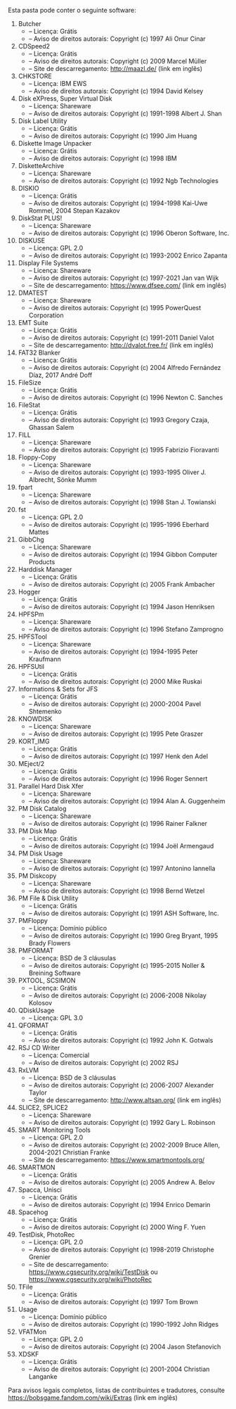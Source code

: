 ﻿Esta pasta pode conter o seguinte software:

1. Butcher
   - – Licença: Grátis
   - – Aviso de direitos autorais: Copyright (c) 1997 Ali Onur Cinar
2. CDSpeed2
   - – Licença: Grátis
   - – Aviso de direitos autorais: Copyright (c) 2009 Marcel Müller
   - – Site de descarregamento: http://maazl.de/ (link em inglês)
3. CHKSTORE
   - – Licença: IBM EWS
   - – Aviso de direitos autorais: Copyright (c) 1994 David Kelsey
4. Disk eXPress, Super Virtual Disk
   - – Licença: Shareware
   - – Aviso de direitos autorais: Copyright (c) 1991-1998 Albert J. Shan
5. Disk Label Utility
   - – Licença: Grátis
   - – Aviso de direitos autorais: Copyright (c) 1990 Jim Huang
6. Diskette Image Unpacker
   - – Licença: Grátis
   - – Aviso de direitos autorais: Copyright (c) 1998 IBM
7. DisketteArchive
   - – Licença: Shareware
   - – Aviso de direitos autorais: Copyright (c) 1992 Ngb Technologies
8. DISKIO
   - – Licença: Grátis
   - – Aviso de direitos autorais: Copyright (c) 1994-1998 Kai-Uwe Rommel, 2004 Stepan Kazakov
9. DiskStat PLUS!
   - – Licença: Shareware
   - – Aviso de direitos autorais: Copyright (c) 1996 Oberon Software, Inc.
10. DISKUSE
    - – Licença: GPL 2.0
    - – Aviso de direitos autorais: Copyright (c) 1993-2002 Enrico Zapanta
11. Display File Systems
    - – Licença: Shareware
    - – Aviso de direitos autorais: Copyright (c) 1997-2021 Jan van Wijk
    - – Site de descarregamento: https://www.dfsee.com/ (link em inglês)
12. DMATEST
    - – Licença: Shareware
    - – Aviso de direitos autorais: Copyright (c) 1995 PowerQuest Corporation
13. EMT Suite
    - – Licença: Grátis
    - – Aviso de direitos autorais: Copyright (c) 1991-2011 Daniel Valot
    - – Site de descarregamento: http://dvalot.free.fr/ (link em inglês)
14. FAT32 Blanker
    - – Licença: Grátis
    - – Aviso de direitos autorais: Copyright (c) 2004 Alfredo Fernández Díaz, 2017 André Doff
15. FileSize
    - – Licença: Grátis
    - – Aviso de direitos autorais: Copyright (c) 1996 Newton C. Sanches
16. FileStat
    - – Licença: Grátis
    - – Aviso de direitos autorais: Copyright (c) 1993 Gregory Czaja, Ghassan Salem
17. FILL
    - – Licença: Shareware
    - – Aviso de direitos autorais: Copyright (c) 1995 Fabrizio Fioravanti
18. Floppy-Copy
    - – Licença: Shareware
    - – Aviso de direitos autorais: Copyright (c) 1993-1995 Oliver J. Albrecht, Sönke Mumm
19. fpart
    - – Licença: Shareware
    - – Aviso de direitos autorais: Copyright (c) 1998 Stan J. Towianski
20. fst
    - – Licença: GPL 2.0
    - – Aviso de direitos autorais: Copyright (c) 1995-1996 Eberhard Mattes
21. GibbChg
    - – Licença: Shareware
    - – Aviso de direitos autorais: Copyright (c) 1994 Gibbon Computer Products
22. Harddisk Manager
    - – Licença: Grátis
    - – Aviso de direitos autorais: Copyright (c) 2005 Frank Ambacher
23. Hogger
    - – Licença: Grátis
    - – Aviso de direitos autorais: Copyright (c) 1994 Jason Henriksen
24. HPFSPm
    - – Licença: Shareware
    - – Aviso de direitos autorais: Copyright (c) 1996 Stefano Zamprogno
25. HPFSTool
    - – Licença: Shareware
    - – Aviso de direitos autorais: Copyright (c) 1994-1995 Peter Kraufmann
26. HPFSUtil
    - – Licença: Grátis
    - – Aviso de direitos autorais: Copyright (c) 2000 Mike Ruskai
27. Informations & Sets for JFS
    - – Licença: Grátis
    - – Aviso de direitos autorais: Copyright (c) 2000-2004 Pavel Shtemenko
28. KNOWDISK
    - – Licença: Shareware
    - – Aviso de direitos autorais: Copyright (c) 1995 Pete Graszer
29. KORT_IMG
    - – Licença: Grátis
    - – Aviso de direitos autorais: Copyright (c) 1997 Henk den Adel
30. MEject/2
    - – Licença: Grátis
    - – Aviso de direitos autorais: Copyright (c) 1996 Roger Sennert
31. Parallel Hard Disk Xfer
    - – Licença: Shareware
    - – Aviso de direitos autorais: Copyright (c) 1994 Alan A. Guggenheim
32. PM Disk Catalog
    - – Licença: Shareware
    - – Aviso de direitos autorais: Copyright (c) 1996 Rainer Falkner
33. PM Disk Map
    - – Licença: Grátis
    - – Aviso de direitos autorais: Copyright (c) 1994 Joël Armengaud
34. PM Disk Usage
    - – Licença: Shareware
    - – Aviso de direitos autorais: Copyright (c) 1997 Antonino Iannella
35. PM Diskcopy
    - – Licença: Shareware
    - – Aviso de direitos autorais: Copyright (c) 1998 Bernd Wetzel
36. PM File & Disk Utility
    - – Licença: Grátis
    - – Aviso de direitos autorais: Copyright (c) 1991 ASH Software, Inc.
37. PMFloppy
    - – Licença: Domínio público
    - – Aviso de direitos autorais: Copyright (c) 1990 Greg Bryant, 1995 Brady Flowers
38. PMFORMAT
    - – Licença: BSD de 3 cláusulas
    - – Aviso de direitos autorais: Copyright (c) 1995-2015 Noller & Breining Software
39. PXTOOL, SCSIMON
    - – Licença: Grátis
    - – Aviso de direitos autorais: Copyright (c) 2006-2008 Nikolay Kolosov
40. QDiskUsage
    - – Licença: GPL 3.0
41. QFORMAT
    - – Licença: Grátis
    - – Aviso de direitos autorais: Copyright (c) 1992 John K. Gotwals
42. RSJ CD Writer
    - – Licença: Comercial
    - – Aviso de direitos autorais: Copyright (c) 2002 RSJ
43. RxLVM
    - – Licença: BSD de 3 cláusulas
    - – Aviso de direitos autorais: Copyright (c) 2006-2007 Alexander Taylor
    - – Site de descarregamento: http://www.altsan.org/ (link em inglês)
44. SLICE2, SPLICE2
    - – Licença: Shareware
    - – Aviso de direitos autorais: Copyright (c) 1992 Gary L. Robinson
45. SMART Monitoring Tools
    - – Licença: GPL 2.0
    - – Aviso de direitos autorais: Copyright (c) 2002-2009 Bruce Allen, 2004-2021 Christian Franke
    - – Site de descarregamento: https://www.smartmontools.org/
46. SMARTMON
    - – Licença: Grátis
    - – Aviso de direitos autorais: Copyright (c) 2005 Andrew A. Belov
47. Spacca, Unisci
    - – Licença: Grátis
    - – Aviso de direitos autorais: Copyright (c) 1994 Enrico Demarin
48. Spacehog
    - – Licença: Grátis
    - – Aviso de direitos autorais: Copyright (c) 2000 Wing F. Yuen
49. TestDisk, PhotoRec
    - – Licença: GPL 2.0
    - – Aviso de direitos autorais: Copyright (c) 1998-2019 Christophe Grenier
    - – Site de descarregamento: https://www.cgsecurity.org/wiki/TestDisk ou https://www.cgsecurity.org/wiki/PhotoRec
50. TFile
    - – Licença: Grátis
    - – Aviso de direitos autorais: Copyright (c) 1997 Tom Brown
51. Usage
    - – Licença: Domínio público
    - – Aviso de direitos autorais: Copyright (c) 1990-1992 John Ridges
52. VFATMon
    - – Licença: GPL 2.0
    - – Aviso de direitos autorais: Copyright (c) 2004 Jason Stefanovich
53. XDSKF
    - – Licença: Grátis
    - – Aviso de direitos autorais: Copyright (c) 2001-2004 Christian Langanke

Para avisos legais completos, listas de contribuintes e tradutores, consulte https://bobsgame.fandom.com/wiki/Extras (link em inglês)
